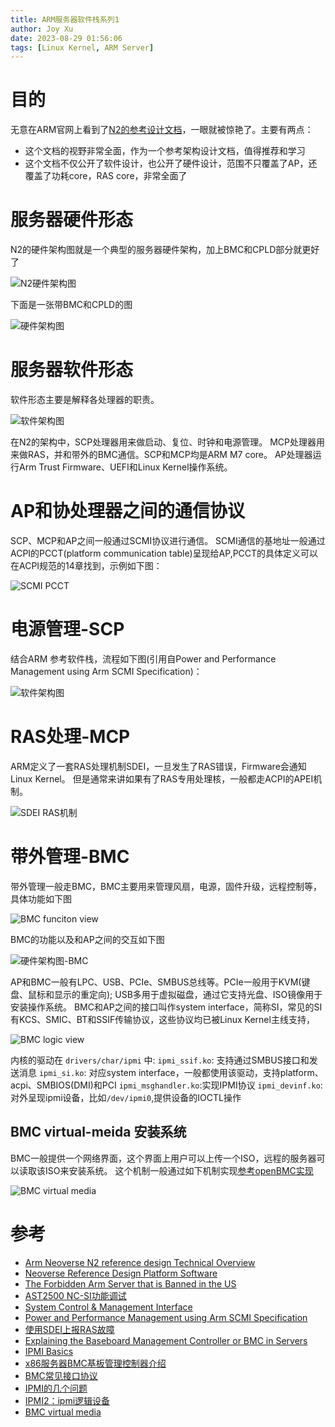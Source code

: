```yaml
---
title: ARM服务器软件栈系列1
author: Joy Xu
date: 2023-08-29 01:56:06
tags: [Linux Kernel, ARM Server]
---
```


# 目的

无意在ARM官网上看到了[N2的参考设计文档](https://developer.arm.com/documentation/102337/0000/Software-stack/About-the-software?lang=en)，一眼就被惊艳了。主要有两点：

* 这个文档的视野非常全面，作为一个参考架构设计文档，值得推荐和学习
* 这个文档不仅公开了软件设计，也公开了硬件设计，范围不只覆盖了AP，还覆盖了功耗core，RAS core，非常全面了

# 服务器硬件形态

N2的硬件架构图就是一个典型的服务器硬件架构，加上BMC和CPLD部分就更好了

![N2硬件架构图](/images/arm_server_hardware_topo.png)

下面是一张带BMC和CPLD的图

![硬件架构图](/images/arm_server_hardware_topo2.png)


# 服务器软件形态

软件形态主要是解释各处理器的职责。

![软件架构图](/images/arm_server_software_stack.png)

在N2的架构中，SCP处理器用来做启动、复位、时钟和电源管理。
MCP处理器用来做RAS，并和带外的BMC通信。SCP和MCP均是ARM M7 core。
AP处理器运行Arm Trust Firmware、UEFI和Linux Kernel操作系统。


# AP和协处理器之间的通信协议

SCP、MCP和AP之间一般通过SCMI协议进行通信。
SCMI通信的基地址一般通过ACPI的PCCT(platform communication table)呈现给AP,PCCT的具体定义可以在ACPI规范的14章找到，示例如下图：

![SCMI PCCT](/images/arm_server_scmi.png)

# 电源管理-SCP

结合ARM 参考软件栈，流程如下图(引用自Power and Performance Management using Arm SCMI Specification)：

![软件架构图](/images/arm_server_scmi_software_stack.png)

# RAS处理-MCP

ARM定义了一套RAS处理机制SDEI，一旦发生了RAS错误，Firmware会通知Linux Kernel。
但是通常来讲如果有了RAS专用处理核，一般都走ACPI的APEI机制。

![SDEI RAS机制](/images/arm_server_ras_sdei.png)

# 带外管理-BMC

带外管理一般走BMC，BMC主要用来管理风扇，电源，固件升级，远程控制等，具体功能如下图

![BMC funciton view](/images/arm_server_bmc3.png)

BMC的功能以及和AP之间的交互如下图

![硬件架构图-BMC](/images/arm_server_bmc.jpg)

AP和BMC一般有LPC、USB、PCIe、SMBUS总线等。PCIe一般用于KVM(键盘、鼠标和显示的重定向);
USB多用于虚拟磁盘，通过它支持光盘、ISO镜像用于安装操作系统。
BMC和AP之间的接口叫作system interface，简称SI，常见的SI有KCS、SMIC、BT和SSIF传输协议，这些协议均已被Linux Kernel主线支持，

![BMC logic view](/images/arm_server_bmc2.jpg)

内核的驱动在 `drivers/char/ipmi` 中:
`ipmi_ssif.ko`: 支持通过SMBUS接口和发送消息
`ipmi_si.ko`: 对应system interface，一般都使用该驱动，支持platform、acpi、SMBIOS(DMI)和PCI
`ipmi_msghandler.ko`:实现IPMI协议
`ipmi_devinf.ko`: 对外呈现ipmi设备，比如`/dev/ipmi0`,提供设备的IOCTL操作

## BMC virtual-meida 安装系统

BMC一般提供一个网络界面，这个界面上用户可以上传一个ISO，远程的服务器可以读取该ISO来安装系统。
这个机制一般通过如下机制实现[参考openBMC实现](https://github.com/openbmc/docs/blob/master/designs/virtual-media.md)

![BMC virtual media](/images/arm_server_bmc_virutal_media.png)

# 参考

* [Arm Neoverse N2 reference design Technical Overview](https://developer.arm.com/documentation/102337/0000/Software-stack/About-the-software?lang=en)
* [Neoverse Reference Design Platform Software](https://neoverse-reference-design.docs.arm.com/en/latest/readme.html)
* [The Forbidden Arm Server that is Banned in the US](https://www.servethehome.com/the-forbidden-arm-server-that-is-banned-in-the-us/6/)
* [AST2500 NC-SI功能调试](https://blog.csdn.net/zhaoxinfan/article/details/82890449)
* [System Control & Management Interface](https://static.linaro.org/connect/lvc20/presentations/LVC20-119-0.pdf)
* [Power and Performance Management using Arm SCMI Specification](https://developer.arm.com/documentation/102886/001?lang=en)
* [使用SDEI上报RAS故障](https://blog.csdn.net/jingr1/article/details/126216896?spm=1001.2014.3001.5501)
* [Explaining the Baseboard Management Controller or BMC in Servers](https://www.servethehome.com/explaining-the-baseboard-management-controller-or-bmc-in-servers/)
* [IPMI Basics](https://www.thomas-krenn.com/en/wiki/IPMI_Basics)
* [x86服务器BMC基板管理控制器介绍](https://www.cnblogs.com/zhangxinglong/p/13292092.html)
* [BMC常见接口协议](https://www.ctyun.cn/developer/article/445761300189253)
* [IPMI的几个问题](https://www.cnblogs.com/klb561/p/9070001.html)
* [IPMI2：ipmi逻辑设备](https://blog.csdn.net/qq_34160841/article/details/121728388)
* [BMC virtual media](https://github.com/openbmc/docs/blob/master/designs/virtual-media.md)
